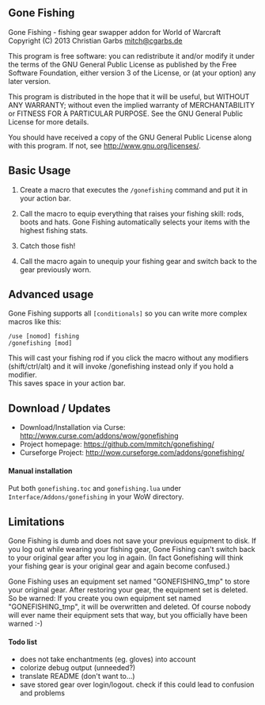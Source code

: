 ## Gone Fishing

Gone Fishing - fishing gear swapper addon for World of Warcraft  
Copyright (C) 2013  Christian Garbs <mitch@cgarbs.de>
 
This program is free software: you can redistribute it and/or modify
it under the terms of the GNU General Public License as published by
the Free Software Foundation, either version 3 of the License, or
(at your option) any later version.

This program is distributed in the hope that it will be useful,
but WITHOUT ANY WARRANTY; without even the implied warranty of
MERCHANTABILITY or FITNESS FOR A PARTICULAR PURPOSE.  See the
GNU General Public License for more details.

You should have received a copy of the GNU General Public License
along with this program.  If not, see <http://www.gnu.org/licenses/>.


## Basic Usage

1. Create a macro that executes the ```/gonefishing``` command
   and put it in your action bar.

2. Call the macro to equip everything that raises your fishing
   skill:  rods, boots and hats.  Gone Fishing automatically
   selects your items with the highest fishing stats.

3. Catch those fish!
   
4. Call the macro again to unequip your fishing gear and switch
   back to the gear previously worn.


## Advanced usage

Gone Fishing supports all ```[conditionals]``` so you can write
more complex macros like this:

```
/use [nomod] fishing 
/gonefishing [mod]
```

This will cast your fishing rod if you click the macro
without any modifiers (shift/ctrl/alt) and it will invoke
/gonefishing instead only if you hold a modifier.  
This saves space in your action bar.


## Download / Updates

- Download/Installation via Curse: http://www.curse.com/addons/wow/gonefishing
- Project homepage: https://github.com/mmitch/gonefishing/
- Curseforge Project: http://wow.curseforge.com/addons/gonefishing/


#### Manual installation

Put both ```gonefishing.toc``` and ```gonefishing.lua``` under
```Interface/Addons/gonefishing``` in your WoW directory.


## Limitations

Gone Fishing is dumb and does not save your previous equipment to
disk.  If you log out while wearing your fishing gear, Gone Fishing
can't switch back to your original gear after you log in again.
(In fact Gonefishing will think your fishing gear is your original
gear and again become confused.)

Gone Fishing uses an equipment set named "GONEFISHING_tmp" to store
your original gear.  After restoring your gear, the equipment set is
deleted.  So be warned: If you create you own equipment set named
"GONEFISHING_tmp", it will be overwritten and deleted.  Of course
nobody will ever name their equipment sets that way, but you
officially have been warned :-)


#### Todo list

- does not take enchantments (eg. gloves) into account
- colorize debug output (unneeded?)
- translate README (don't want to...)
- save stored gear over login/logout.
  check if this could lead to confusion and problems
